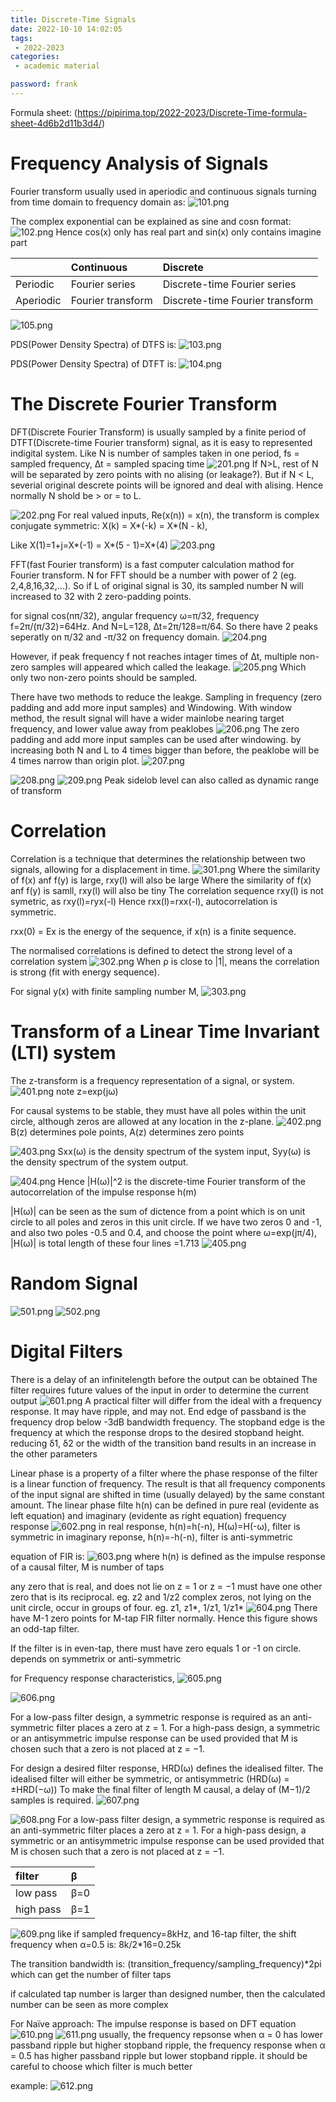 ```yaml
---
title: Discrete-Time Signals
date: 2022-10-10 14:02:05
tags:
 - 2022-2023
categories: 
 - academic material

password: frank
---
```


Formula sheet: (https://pipirima.top/2022-2023/Discrete-Time-formula-sheet-4d6b2d11b3d4/)

# Frequency Analysis of Signals

Fourier transform usually used in aperiodic and continuous signals turning from time domain to frequency domain as:
![101.png](101.png)

The complex exponential can be explained as sine and cosn format:
![102.png](102.png)
Hence cos(x) only has real part and sin(x) only contains imagine part

||Continuous|Discrete|
|:----|:----|:----|
|Periodic|Fourier series|Discrete-time Fourier series|
|Aperiodic|Fourier transform|Discrete-time Fourier transform|

![105.png](105.png)

PDS(Power Density Spectra) of DTFS is:
![103.png](103.png)

PDS(Power Density Spectra) of DTFT is:
![104.png](104.png)

# The Discrete Fourier Transform

DFT(Discrete Fourier Transform) is usually sampled by a finite period of DTFT(Discrete-time Fourier transform) signal, as it is easy to represented indigital system.
Like N is number of samples taken in one period, fs = sampled frequency, ∆t = sampled spacing time
![201.png](201.png)
If N>L, rest of N will be separated by zero points with no alising (or leakage?). 
But if N < L, severial original descrete points will be ignored and deal with alising.
Hence normally N shold be > or = to L.

![202.png](202.png)
For real valued inputs, Re(x(n)) = x(n), 
the transform is complex conjugate symmetric: X(k) = X*(-k) = X*(N - k),

Like X(1)=1+j=X*(-1) = X*(5 - 1)=X*(4)
![203.png](203.png)

FFT(fast Fourier transform) is a fast computer calculation mathod for Fourier transform. N for FFT should be a number with power of 2 (eg. 2,4,8,16,32,...). So if L of original signal is 30, its sampled number N will increased to 32 with 2 zero-padding points.

for signal cos(nπ/32), angular frequency ω=π/32, frequency f=2π/(π/32)=64Hz. And N=L=128, ∆t=2π/128=π/64. So there have 2 peaks seperatly on π/32 and -π/32 on frequency domain.
![204.png](204.png)

However, if peak frequency f not reaches intager times of ∆t, multiple non-zero samples will appeared which called the leakage.
![205.png](205.png)
Which only two non-zero points should be sampled.

There have two methods to reduce the leakge. Sampling in frequency (zero padding and add more input samples) and Windowing.
With window method, the result signal will have a wider mainlobe nearing target frequency, and lower value away from peaklobes
![206.png](206.png)
The zero padding and add more input samples can be used after windowing. by increasing both N and L to 4 times bigger than before, the peaklobe will be 4 times narrow than origin plot.
![207.png](207.png)

![208.png](208.png)
![209.png](209.png)
Peak sidelob level can also called as dynamic range of transform

# Correlation
 
Correlation is a technique that determines the relationship between two signals, allowing for a displacement in time.
![301.png](301.png)
Where the similarity of f(x) anf f(y) is large, rxy(l) will also be large
Where the similarity of f(x) anf f(y) is samll, rxy(l) will also be tiny
The correlation sequence rxy(l) is not symetric, as rxy(l)=ryx(-l) 
Hence rxx(l)=rxx(-l), autocorrelation is symmetric.

rxx(0) = Ex is the energy of the sequence, if x(n) is a finite sequence.

The normalised correlations is defined to detect the strong level of a correlation system
![302.png](302.png)
When ρ is close to |1|, means the correlation is strong (fit with energy sequence).

For signal y(x) with finite sampling number M, 
![303.png](303.png)

# Transform of a Linear Time Invariant (LTI) system

The z-transform is a frequency representation of a signal, or system.
![401.png](401.png)
note z=exp(jω)

For causal systems to be stable, they must have all poles within the unit circle, although zeros are allowed at any location in the z-plane.
![402.png](402.png)
B(z) determines pole points, A(z) determines zero points

![403.png](403.png)
Sxx(ω) is the density spectrum of the system input, Syy(ω) is the density spectrum of the system output.

![404.png](404.png)
Hence |H(ω)|^2 is the discrete-time Fourier transform of the autocorrelation of the impulse response h(m)

|H(ω)| can be seen as the sum of dictence from a point which is on unit circle to all poles and zeros in this unit circle.
If we have two zeros 0 and -1, and also two poles -0.5 and 0.4, and choose the point where ω=exp(jπ/4),
|H(ω)| is total length of these four lines =1.713
![405.png](405.png)

# Random Signal
![501.png](501.png)
![502.png](502.png)

# Digital Filters
There is a delay of an infinitelength before the output can be obtained
The filter requires future values of the input in order to determine the current output
![601.png](601.png)
A practical filter will differ from the ideal with a frequency response. It may have ripple, and may not.
End edge of passband is the frequency drop below -3dB bandwidth frequency.
The stopband edge is the frequency at which the response drops to the desired stopband height.
reducing δ1, δ2 or the width of the transition band results in an increase in the other parameters

Linear phase is a property of a filter where the phase response of the filter is a linear function of frequency. The result is that all frequency components of the input signal are shifted in time (usually delayed) by the same constant amount.
The linear phase filte h(n) can be defined in pure real (evidente as left equation) and imaginary (evidente as right equation) frequency response
![602.png](602.png)
in real response, h(n)=h(-n), H(ω)=H(-ω), filter is symmetric
in imaginary reponse, h(n)=-h(-n), filter is anti-symmetric

equation of FIR is:
![603.png](603.png)
where h(n) is defined as the impulse response of a causal filter, M is number of taps

any zero that is real, and does not lie on z = 1 or z = −1 must have one other zero that is its reciprocal. eg. z2 and 1/z2
complex zeros, not lying on the unit circle, occur in groups of four. eg. z1, z1*, 1/z1, 1/z1*
![604.png](604.png)
There have M-1 zero points for M-tap FIR filter normally.
Hence this figure shows an odd-tap filter.

If the filter is in even-tap, there must have zero equals 1 or -1 on circle. 
depends on symmetrix or anti-symmetric

for Frequency response characteristics,
![605.png](605.png)

![606.png](606.png)

For a low-pass filter design, a symmetric response is required as an anti-symmetric filter places a zero at z = 1. For a high-pass design, a symmetric or an antisymmetric impulse response can be used provided that M is chosen such that a zero is not placed at z = −1.

For design a desired filter response, HRD(ω) defines the idealised filter. The idealised filter will either be symmetric, or antisymmetric (HRD(ω) = ±HRD(−ω))
To make the final filter of length M causal, a delay of (M−1)/2 samples is required.
![607.png](607.png)

![608.png](608.png)
For a low-pass filter design, a symmetric response is required as an anti-symmetric filter places a zero at z = 1. For a high-pass design, a symmetric or an antisymmetric impulse response can be used provided that M is chosen such that a zero is not placed at z = −1.

|filter|β|
|:----|:----|
|low pass|β=0|
|high pass|β=1|

![609.png](609.png)
like if sampled frequency=8kHz, and 16-tap filter, the shift frequency when α=0.5 is: 8k/2*16=0.25k

The transition bandwidth is: (transition_frequency/sampling_frequency)*2pi
which can get the number of filter taps

if calculated tap number is larger than designed number, then the calculated number can be seen as more complex

For Naïve approach:
The impulse response is based on DFT equation
![610.png](610.png)
![611.png](611.png)
usually, the frequency repsonse when α = 0 has lower passband ripple but higher stopband ripple,
the frequency response when α = 0.5 has higher passband ripple but lower stopband ripple.
it should be careful to choose which filter is much better

example:
![612.png](612.png)

